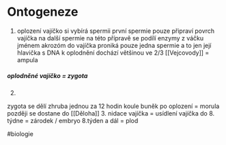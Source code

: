 # Ontogeneze
1. oplození
vajíčko si vybírá spermii
první spermie pouze připraví povrch vajíčka na další spermie
na této přípravě se podílí enzymy z váčku jménem akrozóm
do vajíčka proniká pouze jedna spermie a to jen její hlavička s DNA
k oplodnění dochází většinou ve 2/3 [[Vejcovody]] = ampula
##### oplodněné vajíčko = zygota
2. 
zygota se dělí zhruba jednou za 12 hodin
koule buněk po oplození = morula
později se dostane do [[Děloha]]
3. nidace vajíčka = usídlení vajíčka
do 8. týdne = zárodek / embryo
8.týden a dál = plod  


#biologie 
